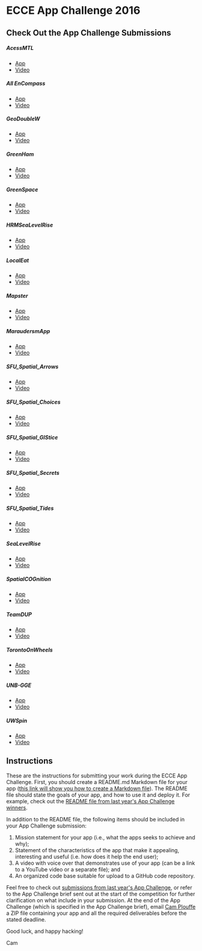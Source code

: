 # ECCE App Challenge 2016

## Check Out the App Challenge Submissions

##### AcessMTL
  * [App](http://ecce.esri.ca/app-challenge/2016/accessMTL)
  * [Video](http://ecce.esri.ca/app-challenge-videos/AccessMTL.mp4)

##### All EnCompass
  * [App](https://cogsnscc.maps.arcgis.com/apps/MapSeries/index.html?appid=7e624ae37d9040f88f948dd036561fe3)
  * [Video](https://youtu.be/FYLr6UYrtXs)

##### GeoDoubleW
  * [App](http://ecce.esri.ca/app-challenge/2016/WhereIsWater)
  * [Video](http://ecce.esri.ca/app-challenge-videos/GeoDoubleW.mp4)

##### GreenHam
  * [App](http://victortimpau.me/rehamilton.html)
  * [Video](https://vimeo.com/157817386)

##### GreenSpace
  * [App](http://ecce.esri.ca/app-challenge/2016/GreenSpace)
  * [Video](http://ecce.esri.ca/app-challenge-videos/GreenSpace.webm)

##### HRMSeaLevelRise
  * [App](http://dalspatial.maps.arcgis.com/apps/webappviewer/index.html?id=f2f9e4fe23fd4d949bd66a6a40c217d4)
  * [Video](http://ecce.esri.ca/app-challenge-videos/HRMSeaLevelRise.mov)

##### LocalEat
  * [App](http://ecce.esri.ca/app-challenge/2016/LocalEat)
  * [Video](http://ecce.esri.ca/app-challenge-videos/LocalEat.m4v)

##### Mapster
  * [App](http://ecce.esri.ca/app-challenge/2016/SolarSaver)
  * [Video](http://ecce.esri.ca/app-challenge-videos/Mapster.m4v)

##### MaraudersmApp
  * [App](http://ecce.esri.ca/app-challenge/2016/maraudersmApp/Try%20Me!/GetStarted.html)
  * [Video](http://ecce.esri.ca/app-challenge-videos/maraudersmApp.mp4)

##### SFU\_Spatial\_Arrows
  * [App](http://ecce.esri.ca/app-challenge/2016/TheCoolestPlaceInTown)
  * [Video](https://youtu.be/6bcGmprNkxM)

##### SFU\_Spatial\_Choices
  * [App](http://ecce.esri.ca/app-challenge/2016/SustainabilityExplorer)
  * [Video](https://youtu.be/NBXhLngLdnQ)

##### SFU\_Spatial\_GIStice
  * [App](http://ecce.esri.ca/app-challenge/2016/EVentfulVancouver)
  * [Video](http://ecce.esri.ca/app-challenge-videos/SFU_Spatial_GIStice.mp4)

##### SFU\_Spatial\_Secrets
  * [App](http://ecce.esri.ca/app-challenge/2016/SustainabilityOfTheCityOfSurrey)
  * [Video](http://ecce.esri.ca/app-challenge-videos/SFU_Spatial_Secrets.m4v)

##### SFU\_Spatial\_Tides
  * [App](http://simonfraseru.maps.arcgis.com/apps/webappviewer/index.html?id=1d63c47e99a2425592345455d701c106)
  * [Video](http://ecce.esri.ca/app-challenge-videos/SFU_Spatial_Tides.mov)

##### SeaLevelRise
  * [App](http://dalspatial.maps.arcgis.com/apps/webappviewer/index.html?id=7687d75e2c8c4f3eadb366638cc1ad02)
  * [Video](http://ecce.esri.ca/app-challenge-videos/SeaLevelRise.wmv)

##### SpatialCOGnition
  * [App](http://ecce.esri.ca/app-challenge/2016/BuildingResilience)
  * [Video](http://ecce.esri.ca/app-challenge-videos/SpatialCOGnition.wmv)

##### TeamDUP
  * [App](http://dalspatial.maps.arcgis.com/apps/webappviewer/index.html?id=f9060d8f83854b938de35d29dae6c450)
  * [Video](http://ecce.esri.ca/app-challenge-videos/TeamDUP.mov)

##### TorontoOnWheels
  * [App](http://ecce.esri.ca/app-challenge/2016/TorontoOnWheels)
  * [Video](http://ecce.esri.ca/app-challenge-videos/TorontoOnWheels.mp4)

##### UNB-GGE
  * [App](http://ecce.esri.ca/app-challenge/2016/UNB-GGE)
  * [Video](http://ecce.esri.ca/app-challenge-videos/UNB-GGE.mp4)

##### UWSpin
  * [App](http://uwspin.maps.arcgis.com/apps/webappviewer/index.html?id=2c0e8f217b654adeb33580c702bfff8d)
  * [Video](http://ecce.esri.ca/app-challenge-videos/UWSpin.mp4)

## Instructions
These are the instructions for submitting your work during the ECCE App Challenge. First, you should create a README.md Markdown file for your app ([this link will show you how to create a Markdown file](http://markdownlivepreview.com)).  The README file should state the goals of your app, and how to use it and deploy it.  For example, check out the [README file from last year's App Challenge winners](https://github.com/EsriCanada-CE/ecce-app-challenge-2015/tree/master/UW_TeamSDS).

In addition to the README file, the following items should be included in your App Challenge submission:

1. Mission statement for your app (i.e., what the apps seeks to achieve and why);
1. Statement of the characteristics of the app that make it appealing, interesting and useful  (i.e. how does it help the end user);
1. A video with voice over that demonstrates use of your app (can be a link to a YouTube video or a separate file); and
1. An organized code base suitable for upload to a GitHub code repository.

Feel free to check out [submissions from last year's App Challenge](https://github.com/EsriCanada-CE/ecce-app-challenge-2015), or refer to the App Challenge brief sent out at the start of the competition for further clarification on what include in your submission.  At the end of the App Challenge (which is specified in the App Challenge brief), email [Cam Plouffe](mailto:cplouffe@esri.ca) a ZIP file containing your app and all the required deliverables before the stated deadline.

Good luck, and happy hacking!

Cam
